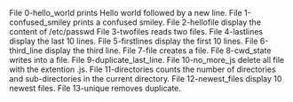 File 0-hello_world prints Hello world followed by a new line.
File 1-confused_smiley prints a confused smiley.
File 2-hellofile display the content of /etc/passwd
File 3-twofiles reads two files.
File 4-lastlines display the last 10 lines.
File 5-firstlines display the first 10 lines.
File 6-third_line display the third line.
File 7-file creates a file.
File 8-cwd_state writes into a file.
File 9-duplicate_last_line.
File 10-no_more_js delete all file with the extention .js.
File 11-directories  counts the number of directories and sub-directories in the current directory.
File 12-newest_files display 10 newest files.
File 13-unique removes duplicate.
